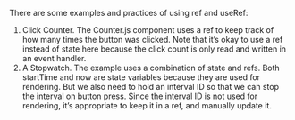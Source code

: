 There are some examples and practices of using ref and useRef:
1. Click Counter.
  The Counter.js component uses a ref to keep track of how many times the button was clicked. Note that it’s okay to use a ref instead of state here because the click count is only read and written in an event handler.
2. A Stopwatch.
  The example uses a combination of state and refs. Both startTime and now are state variables because they are used for rendering. But we also need to hold an interval ID so that we can stop the interval on button press. Since the interval ID is not used for rendering, it’s appropriate to keep it in a ref, and manually update it.